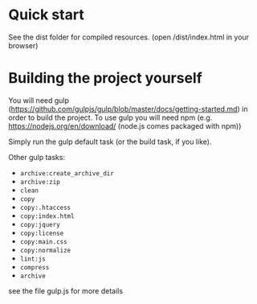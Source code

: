 # Quick start

See the dist folder for compiled resources. (open /dist/index.html in your browser)

# Building the project yourself

You will need gulp (https://github.com/gulpjs/gulp/blob/master/docs/getting-started.md) in order to build the project.
To use gulp you will need npm (e.g. https://nodejs.org/en/download/ (node.js comes packaged with npm))

Simply run the gulp default task (or the build task, if you like).

Other gulp tasks:
- ``archive:create_archive_dir``
- ``archive:zip``
- ``clean``
- ``copy``
- ``copy:.htaccess``
- ``copy:index.html``
- ``copy:jquery``
- ``copy:license``
- ``copy:main.css``
- ``copy:normalize``
- ``lint:js``
- ``compress``
- ``archive``

see the file gulp.js for more details